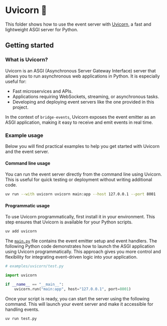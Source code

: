 # Uvicorn 🦄

This folder shows how to use the event server with [Uvicorn](https://github.com/kludex/uvicorn), a fast and lightweight ASGI server for Python.

## Getting started

### What is Uvicorn?

Uvicorn is an ASGI (Asynchronous Server Gateway Interface) server that allows you to run asynchronous web applications in Python. It is especially useful for:

- Fast microservices and APIs.
- Applications requiring WebSockets, streaming, or asynchronous tasks.
- Developing and deploying event servers like the one provided in this project.

In the context of `bridge-events`, Uvicorn exposes the event emitter as an ASGI application, making it easy to receive and emit events in real time.

### Example usage

Below you will find practical examples to help you get started with Uvicorn and the event server.

#### Command line usage

You can run the event server directly from the command line using Uvicorn. This is useful for quick testing or deployment without writing additional code.

```bash
uv run --with uvicorn uvicorn main:app --host 127.0.0.1 --port 8001
```

#### Programmatic usage

To use Uvicorn programmatically, first install it in your environment. This step ensures that Uvicorn is available for your Python scripts.

```bash
uv add uvicorn
```

The [`main.py`](./main.py) file contains the event emitter setup and event handlers. The following Python code demonstrates how to launch the ASGI application using Uvicorn programmatically. This approach gives you more control and flexibility for integrating event-driven logic into your application.

```python
# examples/uvicorn/test.py

import uvicorn

if __name__ == "__main__":
    uvicorn.run("main:app", host="127.0.0.1", port=8001)
```

Once your script is ready, you can start the server using the following command. This will launch your event server and make it accessible for handling events.

```bash
uv run test.py
```
